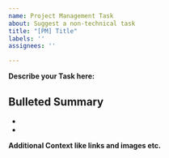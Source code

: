 ```yaml
---
name: Project Management Task
about: Suggest a non-technical task
title: "[PM] Title"
labels: ''
assignees: ''

---
```


**Describe your Task here:**

**Bulleted Summary**
-
-
-

**Additional Context like links and images etc.**
